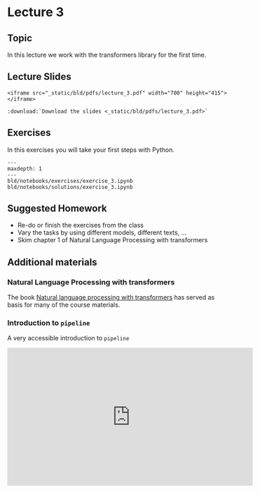 # Lecture 3

## Topic

In this lecture we work with the transformers library for the first time.

## Lecture Slides

```{raw} html
<iframe src="_static/bld/pdfs/lecture_3.pdf" width="700" height="415"></iframe>
```

```{eval-rst}
:download:`Download the slides <_static/bld/pdfs/lecture_3.pdf>`
```

## Exercises

In this exercises you will take your first steps with Python.

```{toctree}
---
maxdepth: 1
---
bld/notebooks/exercises/exercise_3.ipynb
bld/notebooks/solutions/exercise_3.ipynb
```

## Suggested Homework

- Re-do or finish the exercises from the class
- Vary the tasks by using different models, different texts, ...
- Skim chapter 1 of Natural Language Processing with transformers

## Additional materials

### Natural Language Processing with transformers

The book [Natural language processing with transformers](https://www.oreilly.com/library/view/natural-language-processing/9781098136789/) has served as basis for many of the course materials.


### Introduction to `pipeline`

A very accessible introduction to `pipeline`

<iframe width="560" height="315" src="https://www.youtube.com/embed/tiZFewofSLM" title="YouTube video player" frameborder="0" allow="accelerometer; autoplay; clipboard-write; encrypted-media; gyroscope; picture-in-picture; web-share" allowfullscreen></iframe>


